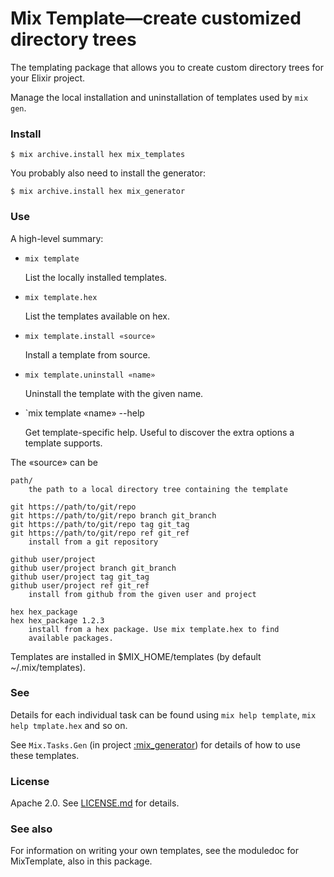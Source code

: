 # Mix Template—create customized directory trees

The templating package that allows you to create custom
directory trees for your Elixir project.

Manage the local installation and uninstallation of templates used
by `mix gen`.

### Install

    $ mix archive.install hex mix_templates

You probably also need to install the generator:

    $ mix archive.install hex mix_generator


### Use

A high-level summary:

* `mix template`

  List the locally installed templates.

* `mix template.hex`

  List the templates available on hex.

* `mix template.install «source»`

  Install a template from source.

* `mix template.uninstall «name»`

  Uninstall the template with the given name.

* `mix template «name» --help

  Get template-specific help. Useful to discover the extra options
  a template supports.

The «source» can be

    path/
        the path to a local directory tree containing the template

    git https://path/to/git/repo
    git https://path/to/git/repo branch git_branch
    git https://path/to/git/repo tag git_tag
    git https://path/to/git/repo ref git_ref
        install from a git repository

    github user/project
    github user/project branch git_branch
    github user/project tag git_tag
    github user/project ref git_ref
        install from github from the given user and project

    hex hex_package
    hex hex_package 1.2.3
        install from a hex package. Use mix template.hex to find
        available packages.

Templates are installed in $MIX_HOME/templates (by default ~/.mix/templates).

### See

Details for each individual task can be found using `mix help template`,
`mix help tmplate.hex` and so on.

See `Mix.Tasks.Gen` (in project
[:mix_generator](https://github.com/pragdave/mix_generator)) for details
of how to use these templates.


### License

Apache 2.0. See [LICENSE.md](LICENSE.md) for details.

### See also

For information on writing your own templates, see the moduledoc for MixTemplate,
also in this package.
